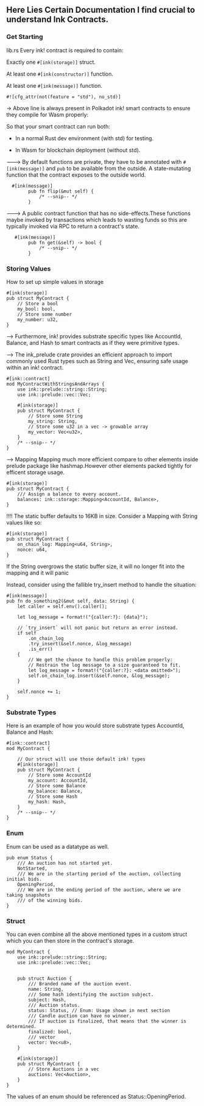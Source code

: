## Here Lies Certain Documentation I find crucial to understand Ink Contracts.

### Get Starting 

lib.rs
Every ink! contract is required to contain:

Exactly one ```#[ink(storage)]``` struct.

At least one ```#[ink(constructor)]``` function.

At least one ```#[ink(message)]``` function.

```
#![cfg_attr(not(feature = "std"), no_std)] 
``` 
-> Above line is always present in Polkadot ink! smart contracts to ensure they compile for Wasm properly:

So that your smart contract can run both:

- In a normal Rust dev environment (with std) for testing.

- In Wasm for blockchain deployment (without std).

---> By default functions are private, they have to be annotated with `#[ink(message)]` and `pub` to be available from the outside.
A state-mutating function that the contract exposes to the outside world.
```
  #[ink(message)]
        pub fn flip(&mut self) {
            /* --snip-- */
        }
```

---> A public contract function that has no side-effects.These functions maybe invoked by transactions which leads to wasting funds so this are typically invoked via RPC to return a contract's state.
```
   #[ink(message)]
        pub fn get(&self) -> bool {
            /* --snip-- */
        }
```

### Storing Values

How to set up simple values in storage 

```
#[ink(storage)]
pub struct MyContract {
    // Store a bool
    my_bool: bool,
    // Store some number
    my_number: u32,
}
```
--> Furthermore, ink! provides substrate specific types like AccountId, Balance, and Hash to smart contracts as if they were primitive types.

--> The ink_prelude crate provides an efficient approach to import commonly used Rust types such as String and Vec, ensuring safe usage within an ink! contract.

```
#[ink::contract]
mod MyContractWithStringsAndArrays {
    use ink::prelude::string::String;
    use ink::prelude::vec::Vec;

    #[ink(storage)]
    pub struct MyContract {
        // Store some String
        my_string: String,
        // Store some u32 in a vec -> growable array
        my_vector: Vec<u32>,
    }
    /* --snip-- */
}
```

--> Mapping 
Mapping much more efficient compare to other elements inside prelude package like hashmap.However other elements packed tightly for efficent storage usage.

```
#[ink(storage)]
pub struct MyContract {
    /// Assign a balance to every account.
    balances: ink::storage::Mapping<AccountId, Balance>,
}
```

!!!! The static buffer defaults to 16KB in size.
Consider a Mapping with String values like so:

```
#[ink(storage)]
pub struct MyContract {
    on_chain_log: Mapping<u64, String>,
    nonce: u64,
}
```
If the String overgrows the static buffer size, it will no longer fit into the mapping and it will panic

Instead, consider using the fallible try_insert method to handle the situation:
```
#[ink(message)]
pub fn do_something2(&mut self, data: String) {
    let caller = self.env().caller();

    let log_message = format!("{caller:?}: {data}");

    // `try_insert` will not panic but return an error instead.
    if self
        .on_chain_log
        .try_insert(&self.nonce, &log_message)
        .is_err()
    {
        // We get the chance to handle this problem properly:
        // Restrain the log message to a size guaranteed to fit.
        let log_message = format!("{caller:?}: <data omitted>");
        self.on_chain_log.insert(&self.nonce, &log_message);
    }

    self.nonce += 1;
}
```

### Substrate Types

Here is an example of how you would store substrate types AccountId, Balance and Hash:
```
#[ink::contract]
mod MyContract {

    // Our struct will use those default ink! types
    #[ink(storage)]
    pub struct MyContract {
        // Store some AccountId
        my_account: AccountId,
        // Store some Balance
        my_balance: Balance,
        // Store some Hash
        my_hash: Hash,
    }
    /* --snip-- */
}
```

### Enum 
Enum can be used as a datatype as well.

```
pub enum Status {
    /// An auction has not started yet.
    NotStarted,
    /// We are in the starting period of the auction, collecting initial bids.
    OpeningPeriod,
    /// We are in the ending period of the auction, where we are taking snapshots
    /// of the winning bids.
}
```
### Struct
You can even combine all the above mentioned types in a custom struct which you can then store in the contract's storage.

```
mod MyContract {
    use ink::prelude::string::String;
    use ink::prelude::vec::Vec;


    pub struct Auction {
        /// Branded name of the auction event.
        name: String,
        /// Some hash identifying the auction subject.
        subject: Hash,
        /// Auction status.
        status: Status, // Enum: Usage shown in next section
        /// Candle auction can have no winner.
        /// If auction is finalized, that means that the winner is determined.
        finalized: bool,
        /// vector
        vector: Vec<u8>,
    }

    #[ink(storage)]
    pub struct MyContract {
        // Store Auctions in a vec
        auctions: Vec<Auction>,
    }
}
```

The values of an enum should be referenced as Status::OpeningPeriod.
